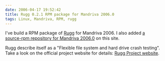 ```yaml
---
date: 2006-04-17 19:52:42
title: Rugg 0.2.1 RPM package for Mandriva 2006.0
tags: Linux, Mandriva, RPM, rugg
---
```


I've build a RPM package of [Rugg](https://rugg.sourceforge.net) for Mandriva 2006. I also added [a source-rpm repository for Mandriva 2006.0](https://github.com/kdeldycke/mandriva-specs) on this site.

Rugg describe itself as a "Flexible file system and hard drive crash testing". Take a look on the official project website for details: [Rugg Project website](https://rugg.sourceforge.net).
